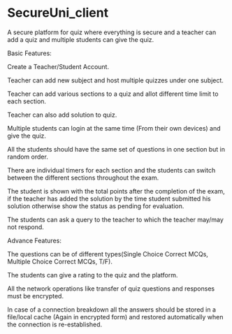 # SecureUni_client

A secure platform for quiz where everything is secure and a teacher can add a quiz and multiple students can give the quiz.

Basic Features:

Create a Teacher/Student Account.

Teacher can add new subject and host multiple quizzes under one subject.

Teacher can add various sections to a quiz and allot different time limit to each section.

Teacher can also add solution to quiz.

Multiple students can login at the same time (From their own devices) and give the quiz.

All the students should have the same set of questions in one section but in random order.

There are individual timers for each section and the students can switch between the different sections throughout the exam.

The student is shown with the total points after the completion of the exam, if the teacher has added the solution by the time student submitted his solution otherwise show the status as pending for evaluation.

The students can ask a query to the teacher to which the teacher may/may not respond.

Advance Features:

The questions can be of different types(Single Choice Correct MCQs, Multiple Choice Correct MCQs, T/F).

The students can give a rating to the quiz and the platform.

All the network operations like transfer of quiz questions and responses must be encrypted.

In case of a connection breakdown all the answers should be stored in a file/local cache (Again in encrypted form) and restored automatically when the connection is re-established.

